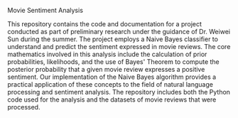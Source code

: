 Movie Sentiment Analysis

This repository contains the code and documentation for a project conducted as part of preliminary research under the guidance of Dr. Weiwei Sun during the summer. The project employs a Naive Bayes classifier to understand and predict the sentiment expressed in movie reviews. The core mathematics involved in this analysis include the calculation of prior probabilities, likelihoods, and the use of Bayes' Theorem to compute the posterior probability that a given movie review expresses a positive sentiment. Our implementation of the Naive Bayes algorithm provides a practical application of these concepts to the field of natural language processing and sentiment analysis. The repository includes both the Python code used for the analysis and the datasets of movie reviews that were processed.
